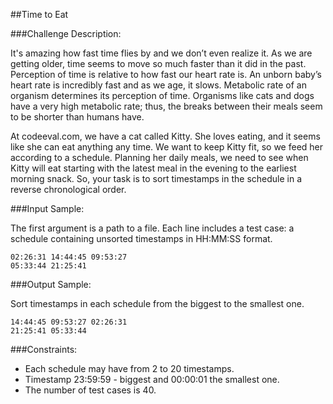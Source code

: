 ##Time to Eat

###Challenge Description:

It's amazing how fast time flies by and we don’t even realize it. As we are getting older, time seems to move so much faster than it did in the past. 
Perception of time is relative to how fast our heart rate is. An unborn baby’s heart rate is incredibly fast and as we age, it slows. Metabolic rate of an organism determines its perception of time. Organisms like cats and dogs have a very high metabolic rate; thus, the breaks between their meals seem to be shorter than humans have. 

At codeeval.com, we have a cat called Kitty. She loves eating, and it seems like she can eat anything any time. We want to keep Kitty fit, so we feed her according to a schedule. 
Planning her daily meals, we need to see when Kitty will eat starting with the latest meal in the evening to the earliest morning snack. So, your task is to sort timestamps in the schedule in a reverse chronological order.

###Input Sample:

The first argument is a path to a file. Each line includes a test case: a schedule containing unsorted timestamps in HH:MM:SS format.
```
02:26:31 14:44:45 09:53:27
05:33:44 21:25:41
```

###Output Sample:

Sort timestamps in each schedule from the biggest to the smallest one.
```
14:44:45 09:53:27 02:26:31
21:25:41 05:33:44
```

###Constraints:

* Each schedule may have from 2 to 20 timestamps.
* Timestamp 23:59:59 - biggest and 00:00:01 the smallest one.
* The number of test cases is 40.
